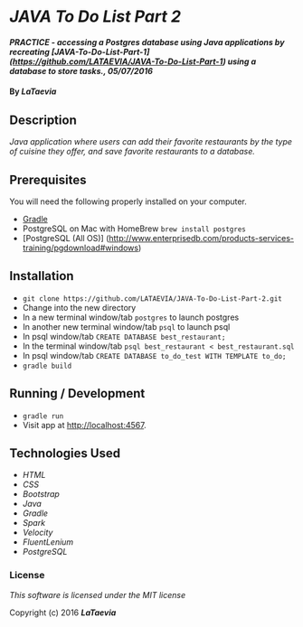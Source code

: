 # _JAVA To Do List Part 2_

#### _PRACTICE - accessing a Postgres database using Java applications by recreating [JAVA-To-Do-List-Part-1] (https://github.com/LATAEVIA/JAVA-To-Do-List-Part-1) using a database to store tasks., 05/07/2016_

#### By _**LaTaevia**_

## Description

_Java application where users can add their favorite restaurants by the type of cuisine they offer, and save favorite restaurants to a database._

## Prerequisites

You will need the following properly installed on your computer.

* [Gradle](https://gradle.org/gradle-download/)
* PostgreSQL on Mac with HomeBrew `brew install postgres` 
* [PostgreSQL (All OS)] (http://www.enterprisedb.com/products-services-training/pgdownload#windows)

## Installation

* `git clone https://github.com/LATAEVIA/JAVA-To-Do-List-Part-2.git`
* Change into the new directory
* In a new terminal window/tab `postgres` to launch postgres
* In another new terminal window/tab `psql` to launch psql
* In psql window/tab `CREATE DATABASE best_restaurant;`
* In the terminal window/tab `psql best_restaurant < best_restaurant.sql`
* In psql window/tab `CREATE DATABASE to_do_test WITH TEMPLATE to_do;`
* `gradle build`

## Running / Development

* `gradle run`
* Visit app at [http://localhost:4567](http://localhost:4567).

## Technologies Used

* _HTML_
* _CSS_
* _Bootstrap_
* _Java_
* _Gradle_
* _Spark_
* _Velocity_
* _FluentLenium_
* _PostgreSQL_

### License

*This software is licensed under the MIT license*

Copyright (c) 2016 **_LaTaevia_**
